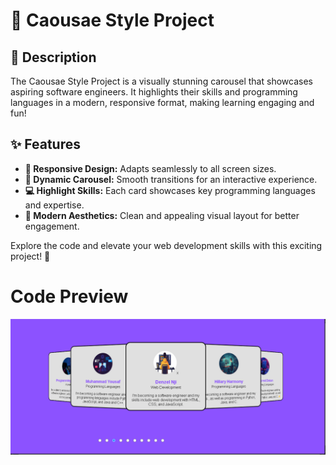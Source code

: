 # 🌟 Caousae Style Project

## 📝 Description
The Caousae Style Project is a visually stunning carousel that showcases aspiring software engineers. It highlights their skills and programming languages in a modern, responsive format, making learning engaging and fun!

## ✨ Features
- **📱 Responsive Design:** Adapts seamlessly to all screen sizes.
- **🎡 Dynamic Carousel:** Smooth transitions for an interactive experience.
- **💻 Highlight Skills:** Each card showcases key programming languages and expertise.
- **🎨 Modern Aesthetics:** Clean and appealing visual layout for better engagement.


Explore the code and elevate your web development skills with this exciting project! 🚀

# Code Preview  

<img src="https://github.com/programmingpioneer/Caousae-Style-Project-Using-HTML-CSS/blob/9266b6a6883ccc1a22194aaa6164723374a83113/Caousae%20Style%20Project%20Using%20HTML%20CSS/images/Coutput.png" />
